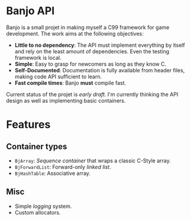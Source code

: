 Banjo API
=========

Banjo is a small projet in making myself a C99 framework for game development.
The work aims at the following objectives:

- **Little to no dependency**: The API must implement everything by itself and rely on the least amount of dependencies. Even the testing framework is local.
- **Simple**: Easy to grasp for newcomers as long as they know C.
- **Self-Documented**: Documentation is fully available from header files, making code API sufficient to learn.
- **Fast compile times**: Banjo **must** compile fast. 

Current status of the projet is *early draft*. I'm currently thinking the API design as well as implementing basic containers.

Features
========

Container types
---------------

* `BjArray`: *Sequence container* that wraps a classic C-Style array.
* `BjForwardList`: Forward-only *linked list*.
* `BjHashTable`: Associative array.

Misc
----

* Simple *logging* system.
* Custom allocators.




